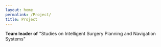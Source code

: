 ```yaml
---
layout: home
permalink: /Project/
title: Project
---
```


**Team leader of** "Studies on Intelligent Surgery Planning and Navigation Systems"